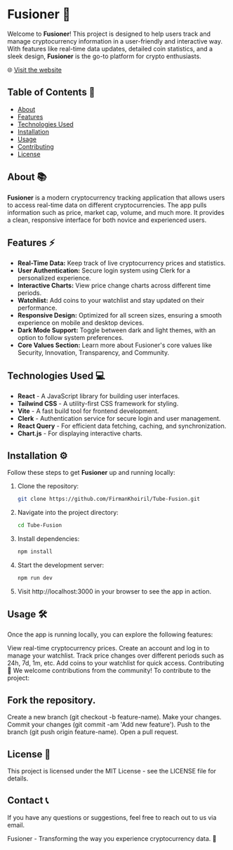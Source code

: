 # Fusioner 🚀

Welcome to **Fusioner**! This project is designed to help users track and manage cryptocurrency information in a user-friendly and interactive way. With features like real-time data updates, detailed coin statistics, and a sleek design, **Fusioner** is the go-to platform for crypto enthusiasts.

🌐 [Visit the website](https://fusioner.vercel.app/)

## Table of Contents 📑
- [About](#about-)
- [Features](#features)
- [Technologies Used](#technologies-used)
- [Installation](#installation)
- [Usage](#usage)
- [Contributing](#contributing)
- [License](#license)

## About 📚

**Fusioner** is a modern cryptocurrency tracking application that allows users to access real-time data on different cryptocurrencies. The app pulls information such as price, market cap, volume, and much more. It provides a clean, responsive interface for both novice and experienced users.

## Features ⚡

- **Real-Time Data:** Keep track of live cryptocurrency prices and statistics.
- **User Authentication:** Secure login system using Clerk for a personalized experience.
- **Interactive Charts:** View price change charts across different time periods.
- **Watchlist:** Add coins to your watchlist and stay updated on their performance.
- **Responsive Design:** Optimized for all screen sizes, ensuring a smooth experience on mobile and desktop devices.
- **Dark Mode Support:** Toggle between dark and light themes, with an option to follow system preferences.
- **Core Values Section:** Learn more about Fusioner's core values like Security, Innovation, Transparency, and Community.

## Technologies Used 💻

- **React** - A JavaScript library for building user interfaces.
- **Tailwind CSS** - A utility-first CSS framework for styling.
- **Vite** - A fast build tool for frontend development.
- **Clerk** - Authentication service for secure login and user management.
- **React Query** - For efficient data fetching, caching, and synchronization.
- **Chart.js** - For displaying interactive charts.

## Installation ⚙️

Follow these steps to get **Fusioner** up and running locally:

1. Clone the repository:
   ```bash
   git clone https://github.com/FirmanKhoiril/Tube-Fusion.git
2. Navigate into the project directory:
   ```bash
   cd Tube-Fusion
3. Install dependencies:
   ```bash
   npm install
4. Start the development server:
   ```bash
   npm run dev
 5. Visit http://localhost:3000 in your browser to see the app in action.

## Usage 🛠️
Once the app is running locally, you can explore the following features:

View real-time cryptocurrency prices.
Create an account and log in to manage your watchlist.
Track price changes over different periods such as 24h, 7d, 1m, etc.
Add coins to your watchlist for quick access.
Contributing 🤝
We welcome contributions from the community! To contribute to the project:


## Fork the repository.
Create a new branch (git checkout -b feature-name).
Make your changes.
Commit your changes (git commit -am 'Add new feature').
Push to the branch (git push origin feature-name).
Open a pull request.


## License 📝
This project is licensed under the MIT License - see the LICENSE file for details.


## Contact 📞
If you have any questions or suggestions, feel free to reach out to us via email.
  

Fusioner - Transforming the way you experience cryptocurrency data. 🌟

 

